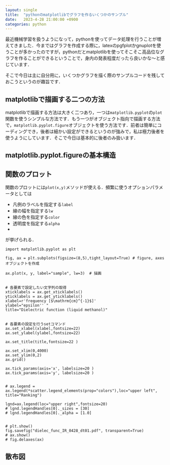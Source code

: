 ```yaml
---
layout: single
title:  "pythonのmatplotlibでグラフを作るいくつかのサンプル"
date:   2023-4-28 21:00:00 +0900
categories: python
---
```


最近機械学習を扱うようになって，pythonを使ってデータ処理を行うことが増えてきました．今まではグラフを作成する際に，latexのpgfplotかgnuplotを使うことが多かったのですが，pythonだとmatplotlibを使ってそこそこ高品位なグラフを作ることができるということで，身内の発表程度だったら良いかな〜と感じています．

そこで今日は主に自分用に，いくつかグラフを描く際のサンプルコードを残しておこうというのが趣旨です．

## matplotlibで描画する二つの方法

matplotlibで描画する方法は大きく二つあり，一つは`matplotlib.pyplot`の`plot`関数を使うシンプルな方法です．もう一つがオブジェクト指向で描画する方法で，`matplotlib.pyplot.figure`オブジェクトを使う方法です．前者は簡単にコーディングでき，後者は細かい設定ができるというのが強みで，私は極力後者を使うようにしています．そこで今日は基本的に後者のみ扱います．


## matplotlib.pyplot.figureの基本構造


## 関数のプロット

関数のプロットには`plot(x,y)`メソッドが使える．頻繁に使うオプションパラメータとしては
- 凡例のラベルを指定する`label`
- 線の幅を指定する`lw`
- 線の色を指定する`color`
- 透明度を指定する`alpha`
- 
が挙げられる．

```
import matplotlib.pyplot as plt

fig, ax = plt.subplots(figsize=(8,5),tight_layout=True) # figure, axesオブジェクトを作成

ax.plot(x, y, label="sample", lw=3)  # 描画


# 各要素で設定したい文字列の取得
xticklabels = ax.get_xticklabels()
yticklabels = ax.get_yticklabels()
xlabel=r'frequency [$\mathrm{cm}^{-1}$]'
ylabel="epsilon'' "
title="Dielectric function (liquid methanol)"


# 各要素の設定を行うsetコマンド
ax.set_xlabel(xlabel,fontsize=22)
ax.set_ylabel(ylabel,fontsize=22)

ax.set_title(title,fontsize=22 )

ax.set_xlim(0,4000)
ax.set_ylim(0,2)
ax.grid()

ax.tick_params(axis='x', labelsize=20 )
ax.tick_params(axis='y', labelsize=20 )


# ax.legend = ax.legend(*scatter.legend_elements(prop="colors"),loc="upper left", title="Ranking")

lgnd=ax.legend(loc="upper right",fontsize=20)
# lgnd.legendHandles[0]._sizes = [30]
# lgnd.legendHandles[0]._alpha = [1.0]


# plt.show()
fig.savefig("dielec_func_IR_0428_dt01.pdf", transparent=True)
# ax.show()
# fig.delaxes(ax)

```

## 散布図


## 



